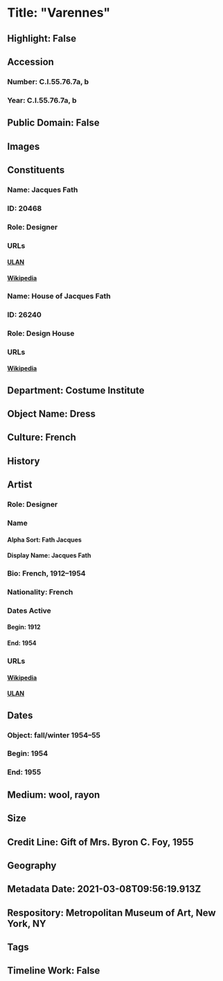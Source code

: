 # Title: "Varennes"
## Highlight: False
## Accession
### Number: C.I.55.76.7a, b
### Year: C.I.55.76.7a, b
## Public Domain: False
## Images
## Constituents
### Name: Jacques Fath
### ID: 20468
### Role: Designer
### URLs
#### [ULAN](http://vocab.getty.edu/page/ulan/500096338)
#### [Wikipedia](https://www.wikidata.org/wiki/Q1028975)
### Name: House of Jacques Fath
### ID: 26240
### Role: Design House
### URLs
#### [Wikipedia](https://www.wikidata.org/wiki/Q67139018)
## Department: Costume Institute
## Object Name: Dress
## Culture: French
## History
## Artist
### Role: Designer
### Name
#### Alpha Sort: Fath Jacques
#### Display Name: Jacques Fath
### Bio: French, 1912–1954
### Nationality: French
### Dates Active
#### Begin: 1912
#### End: 1954
### URLs
#### [Wikipedia](https://www.wikidata.org/wiki/Q1028975)
#### [ULAN](http://vocab.getty.edu/page/ulan/500096338)
## Dates
### Object: fall/winter 1954–55
### Begin: 1954
### End: 1955
## Medium: wool, rayon
## Size
## Credit Line: Gift of Mrs. Byron C. Foy, 1955
## Geography
## Metadata Date: 2021-03-08T09:56:19.913Z
## Respository: Metropolitan Museum of Art, New York, NY
## Tags
## Timeline Work: False
